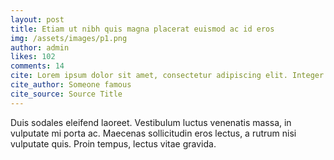 ```yaml
---
layout: post
title: Etiam ut nibh quis magna placerat euismod ac id eros
img: /assets/images/p1.png
author: admin
likes: 102
comments: 14
cite: Lorem ipsum dolor sit amet, consectetur adipiscing elit. Integer posuere erat a ante.
cite_author: Someone famous
cite_source: Source Title
---
```

Duis sodales eleifend laoreet. Vestibulum luctus venenatis massa, in vulputate mi porta ac. Maecenas sollicitudin eros lectus, a rutrum nisi vulputate quis. Proin tempus, lectus vitae gravida.
